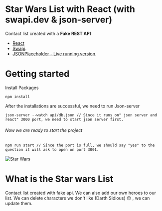 # Star Wars List with React (with swapi.dev & json-server)

Contact list created with a **Fake REST API**

- [React](https://reactjs.org/)
- [Swapi](https://swapi.dev/).
- [JSONPlaceholder - Live running version](https://jsonplaceholder.typicode.com/).

# Getting started

Install Packages

```
npm install
```

After the installations are successful, we need to run Json-server

```
json-server --watch api/db.json // Since it runs on" json server and react" 3000 port, we need to start json server first.
```

###### Now we are ready to start the project

```
npm run start // Since the port is full, we should say "yes" to the question it will ask to open on port 3001.
```
![Star Wars](https://www.pngkit.com/png/full/432-4327979_disfruta-de-los-20-renders-de-la-pelicula.png)


# What is the Star wars List

Contact list created with fake api. We can also add our own heroes to our list.
We can delete characters we don't like (Darth Sidious) :unamused: , we can update them.








